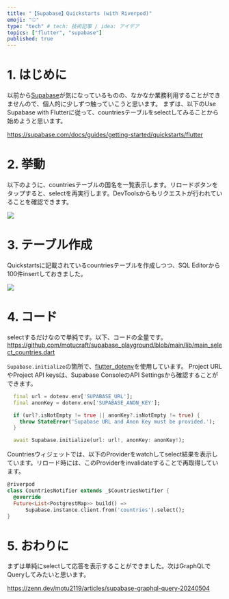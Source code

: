 ```yaml
---
title: "【Supabase】Quickstarts (with Riverpod)"
emoji: "⚾"
type: "tech" # tech: 技術記事 / idea: アイデア
topics: ["flutter", "supabase"]
published: true
---
```


# 1. はじめに

以前から[Supabase](https://supabase.com/)が気になっているものの、なかなか業務利用することができませんので、個人的に少しずつ触っていこうと思います。
まずは、以下のUse Supabase with Flutterに従って、countriesテーブルをselectしてみることから始めようと思います。

https://supabase.com/docs/guides/getting-started/quickstarts/flutter

# 2. 挙動

以下のように、countriesテーブルの国名を一覧表示します。リロードボタンをタップすると、selectを再実行します。DevToolsからもリクエストが行われていることを確認できます。

![](https://storage.googleapis.com/zenn-user-upload/e09e72e6cfa4-20240504.gif)

# 3. テーブル作成

Quickstartsに記載されているcountriesテーブルを作成しつつ、SQL Editorから100件insertしておきました。

![](https://storage.googleapis.com/zenn-user-upload/7edfc52de978-20240504.png)

# 4. コード

selectするだけなので単純です。以下、コードの全量です。
https://github.com/motucraft/supabase_playground/blob/main/lib/main_select_countries.dart

`Supabase.initialize`の箇所で、[flutter_dotenv](https://pub.dev/packages/flutter_dotenv)を使用しています。
Project URLやProject API keysは、Supabase ConsoleのAPI Settingsから確認することができます。

```dart
  final url = dotenv.env['SUPABASE_URL'];
  final anonKey = dotenv.env['SUPABASE_ANON_KEY'];

  if (url?.isNotEmpty != true || anonKey?.isNotEmpty != true) {
    throw StateError('Supabase URL and Anon Key must be provided.');
  }

  await Supabase.initialize(url: url!, anonKey: anonKey!);
```

Countriesウィジェットでは、以下のProviderをwatchしてselect結果を表示しています。リロード時には、このProviderをinvalidateすることで再取得しています。

```dart
@riverpod
class CountriesNotifier extends _$CountriesNotifier {
  @override
  Future<List<PostgrestMap>> build() =>
      Supabase.instance.client.from('countries').select();
}
```

# 5. おわりに

まずは単純にselectして応答を表示することができました。次はGraphQLでQueryしてみたいと思います。

https://zenn.dev/motu2119/articles/supabase-graphql-query-20240504
